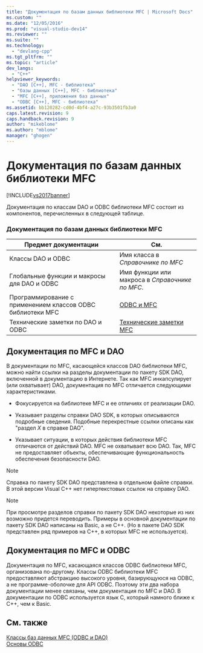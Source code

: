 ```yaml
---
title: "Документация по базам данных библиотеки MFC | Microsoft Docs"
ms.custom: ""
ms.date: "12/05/2016"
ms.prod: "visual-studio-dev14"
ms.reviewer: ""
ms.suite: ""
ms.technology: 
  - "devlang-cpp"
ms.tgt_pltfrm: ""
ms.topic: "article"
dev_langs: 
  - "C++"
helpviewer_keywords: 
  - "DAO [C++], MFC - библиотека"
  - "базы данных [C++], MFC - библиотека"
  - "MFC [C++], приложения баз данных"
  - "ODBC [C++], MFC - библиотека"
ms.assetid: bb120282-cd0d-4bf4-a27c-93b3501fb3a0
caps.latest.revision: 9
caps.handback.revision: 9
author: "mikeblome"
ms.author: "mblome"
manager: "ghogen"
---
```

# Документация по базам данных библиотеки MFC
[!INCLUDE[vs2017banner](../assembler/inline/includes/vs2017banner.md)]

Документация по классам DAO и ODBC библиотеки MFC состоит из компонентов, перечисленных в следующей таблице.  
  
### Документация по базам данных библиотеки MFC  
  
|Предмет документации|См.|  
|--------------------------|---------|  
|Классы DAO и ODBC|Имя класса в *Справочнике по MFC*|  
|Глобальные функции и макросы для DAO и ODBC|Имя функции или макроса в *Справочнике по MFC*.|  
|Программирование с применением классов ODBC библиотеки MFC|[ODBC и MFC](../data/odbc/odbc-and-mfc.md)|  
|Технические заметки по DAO и ODBC|[Технические заметки MFC](../mfc/technical-notes-by-category.md)|  
  
##  <a name="_core_mfc_documentation_and_dao_documentation"></a> Документация по MFC и DAO  
 В документации по MFC, касающейся классов DAO библиотеки MFC, можно найти ссылки на разделы документации по пакету SDK DAO, включенной в документацию в Интернете.  Так как MFC инкапсулирует \(или охватывает\) DAO, документация по MFC отличается следующими характеристиками.  
  
-   Фокусируется на библиотеке MFC и ее отличиях от реализации DAO.  
  
-   Указывает разделы справки DAO SDK, в которых описываются подробные сведения.  Подобные перекрестные ссылки описаны как "раздел *X* в справке DAO".  
  
-   Указывает ситуации, в которых действия библиотеки MFC отличаются от действий DAO.  MFC не охватывает всю DAO.  Так, MFC не предоставляет объекты, обеспечивающие функциональность обеспечения безопасности DAO.  
  
> [!NOTE]
>  Справка по пакету SDK DAO представлена в отдельном файле справки.  В этой версии Visual C\+\+ нет гипертекстовых ссылок на справку DAO.  
  
> [!NOTE]
>  При просмотре разделов справки по пакету SDK DAO некоторые из них возможно придется переводить.  Примеры в основной документации по пакету SDK DAO написаны на Basic, а не C\+\+. \(Но в пакете DAO SDK представлен ряд примеров на C\+\+, в которых MFC не используется\).  
  
##  <a name="_core_mfc_documentation_and_odbc_documentation"></a> Документация по MFC и ODBC  
 Документация по MFC, касающаяся классов ODBC библиотеки MFC, организована по\-другому.  Классы ODBC библиотеки MFC предоставляют абстракцию высокого уровня, базирующуюся на ODBC, а не программе\-оболочке для API ODBC.  Поэтому эти два набора документации менее связаны, чем документация по MFC и DAO.  В документации по ODBC используется язык C, который намного ближе к C\+\+, чем к Basic.  
  
## См. также  
 [Классы баз данных MFC \(ODBC и DAO\)](../Topic/MFC%20Database%20Classes%20\(ODBC%20and%20DAO\).md)   
 [Основы ODBC](../data/odbc/odbc-basics.md)